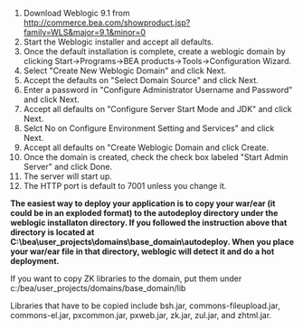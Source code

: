 1.  Download Weblogic 9.1 from http://commerce.bea.com/showproduct.jsp?family=WLS&major=9.1&minor=0
2.  Start the Weblogic installer and accept all defaults.
3.  Once the default installation is complete, create a weblogic domain
    by clicking Start-\>Programs-\>BEA products-\>Tools-\>Configuration
    Wizard.
4.  Select "Create New Weblogic Domain" and click Next.
5.  Accept the defaults on "Select Domain Source" and click Next.
6.  Enter a password in "Configure Administrator Username and Password"
    and click Next.
7.  Accept all defaults on "Configure Server Start Mode and JDK" and
    click Next.
8.  Selct No on Configure Environment Setting and Services" and click
    Next.
9.  Accept all defaults on "Create Weblogic Domain and click Create.
10. Once the domain is created, check the check box labeled "Start Admin
    Server" and click Done.
11. The server will start up.
12. The HTTP port is default to 7001 unless you change it.

**The easiest way to deploy your application is to copy your war/ear (it
could be in an exploded format) to the autodeploy directory under the
weblogic installaton directory. If you followed the instruction above
that directory is located at
C:\bea\user_projects\domains\base_domain\autodeploy. When you place your
war/ear file in that directory, weblogic will detect it and do a hot
deployment.**

If you want to copy ZK libraries to the domain, put them under
c:/bea/user_projects/domains/base_domain/lib

Libraries that have to be copied include bsh.jar,
commons-fileupload.jar, commons-el.jar, pxcommon.jar, pxweb.jar, zk.jar,
zul.jar, and zhtml.jar.


